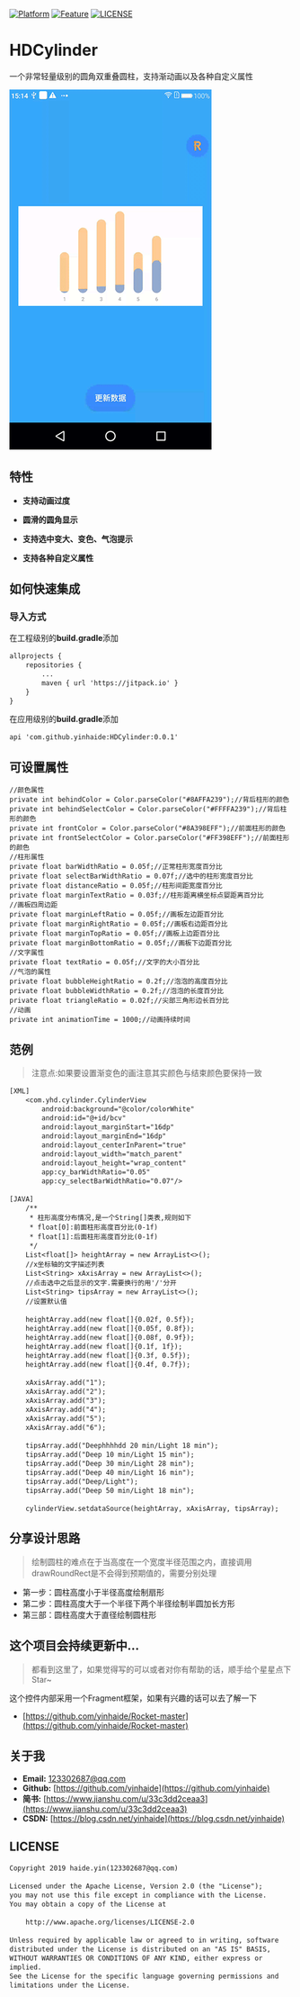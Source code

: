 [![Platform](https://img.shields.io/badge/平台-%20Android%20-brightgreen.svg)](https://github.com/yinhaide/Rocket-master/wiki)
[![Feature](https://img.shields.io/badge/特性-%20轻量级%20%7C%20稳定%20%20%7C%20强大%20-brightgreen.svg)](https://github.com/yinhaide/Rocket-master/wiki)
[![LICENSE](https://img.shields.io/hexpm/l/plug.svg)](https://www.apache.org/licenses/LICENSE-2.0)

# HDCylinder
一个非常轻量级别的圆角双重叠圆柱，支持渐动画以及各种自定义属性

<img src="image/cylinder.gif" width = "360px"/>

## 特性
+ **支持动画过度**

+ **圆滑的圆角显示**

+ **支持选中变大、变色、气泡提示**

+ **支持各种自定义属性**

## 如何快速集成

### 导入方式
在工程级别的**build.gradle**添加
```
allprojects {
    repositories {
        ...
        maven { url 'https://jitpack.io' }
    }
}
```
在应用级别的**build.gradle**添加
```
api 'com.github.yinhaide:HDCylinder:0.0.1'
```

## 可设置属性
```
//颜色属性
private int behindColor = Color.parseColor("#8AFFA239");//背后柱形的颜色
private int behindSelectColor = Color.parseColor("#FFFFA239");//背后柱形的颜色
private int frontColor = Color.parseColor("#8A398EFF");//前面柱形的颜色
private int frontSelectColor = Color.parseColor("#FF398EFF");//前面柱形的颜色
//柱形属性
private float barWidthRatio = 0.05f;//正常柱形宽度百分比
private float selectBarWidthRatio = 0.07f;//选中的柱形宽度百分比
private float distanceRatio = 0.05f;//柱形间距宽度百分比
private float marginTextRatio = 0.03f;//柱形距离横坐标点娿距离百分比
//画板四周边距
private float marginLeftRatio = 0.05f;//画板左边距百分比
private float marginRightRatio = 0.05f;//画板右边距百分比
private float marginTopRatio = 0.05f;//画板上边距百分比
private float marginBottomRatio = 0.05f;//画板下边距百分比
//文字属性
private float textRatio = 0.05f;//文字的大小百分比
//气泡的属性
private float bubbleHeightRatio = 0.2f;//泡泡的高度百分比
private float bubbleWidthRatio = 0.2f;//泡泡的长度百分比
private float triangleRatio = 0.02f;//尖部三角形边长百分比
//动画
private int animationTime = 1000;//动画持续时间
```

## 范例
> 注意点:如果要设置渐变色的画注意其实颜色与结束颜色要保持一致
```
[XML]
    <com.yhd.cylinder.CylinderView
        android:background="@color/colorWhite"
        android:id="@+id/bcv"
        android:layout_marginStart="16dp"
        android:layout_marginEnd="16dp"
        android:layout_centerInParent="true"
        android:layout_width="match_parent"
        android:layout_height="wrap_content"
        app:cy_barWidthRatio="0.05"
        app:cy_selectBarWidthRatio="0.07"/>

[JAVA] 
    /**
     * 柱形高度分布情况,是一个String[]类表,规则如下
     * float[0]:前面柱形高度百分比(0-1f)
     * float[1]:后面柱形高度百分比(0-1f)
     */
    List<float[]> heightArray = new ArrayList<>();
    //x坐标轴的文字描述列表
    List<String> xAxisArray = new ArrayList<>();
    //点击选中之后显示的文字.需要换行的用'/'分开
    List<String> tipsArray = new ArrayList<>();
    //设置默认值

    heightArray.add(new float[]{0.02f, 0.5f});
    heightArray.add(new float[]{0.05f, 0.8f});
    heightArray.add(new float[]{0.08f, 0.9f});
    heightArray.add(new float[]{0.1f, 1f});
    heightArray.add(new float[]{0.3f, 0.5f});
    heightArray.add(new float[]{0.4f, 0.7f});

    xAxisArray.add("1");
    xAxisArray.add("2");
    xAxisArray.add("3");
    xAxisArray.add("4");
    xAxisArray.add("5");
    xAxisArray.add("6");

    tipsArray.add("Deephhhhdd 20 min/Light 18 min");
    tipsArray.add("Deep 10 min/Light 15 min");
    tipsArray.add("Deep 30 min/Light 28 min");
    tipsArray.add("Deep 40 min/Light 16 min");
    tipsArray.add("Deep/Light");
    tipsArray.add("Deep 50 min/Light 18 min");

    cylinderView.setdataSource(heightArray, xAxisArray, tipsArray);
```

## 分享设计思路
> 绘制圆柱的难点在于当高度在一个宽度半径范围之内，直接调用drawRoundRect是不会得到预期值的，需要分别处理
+ 第一步：圆柱高度小于半径高度绘制扇形
+ 第二步：圆柱高度大于一个半径下两个半径绘制半圆加长方形
+ 第三部：圆柱高度大于直径绘制圆柱形

## 这个项目会持续更新中... 
> 都看到这里了，如果觉得写的可以或者对你有帮助的话，顺手给个星星点下Star~

这个控件内部采用一个Fragment框架，如果有兴趣的话可以去了解一下
+ [https://github.com/yinhaide/Rocket-master](https://github.com/yinhaide/Rocket-master)
## 关于我
+ **Email:** [123302687@qq.com](123302687@qq.com)
+ **Github:** [https://github.com/yinhaide](https://github.com/yinhaide)
+ **简书:** [https://www.jianshu.com/u/33c3dd2ceaa3](https://www.jianshu.com/u/33c3dd2ceaa3)
+ **CSDN:** [https://blog.csdn.net/yinhaide](https://blog.csdn.net/yinhaide)

## LICENSE
````
Copyright 2019 haide.yin(123302687@qq.com)

Licensed under the Apache License, Version 2.0 (the "License");
you may not use this file except in compliance with the License.
You may obtain a copy of the License at

    http://www.apache.org/licenses/LICENSE-2.0

Unless required by applicable law or agreed to in writing, software
distributed under the License is distributed on an "AS IS" BASIS,
WITHOUT WARRANTIES OR CONDITIONS OF ANY KIND, either express or implied.
See the License for the specific language governing permissions and
limitations under the License.
````